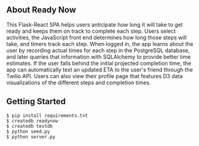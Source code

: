 ## About Ready Now

This Flask-React SPA helps users anticipate how long it will take to get ready and keeps them on track to complete each step. Users select activities, the JavaScript front end determines how long those steps will take, and timers track each step. When logged in, the app learns about the user by recording actual times for each step in the PostgreSQL database, and later queries that information with SQLAlchemy to provide better time estimates. If the user falls behind the initial projected completion time, the app can automatically text an updated ETA to the user's friend through the Twilio API. Users can also view their profile page that features D3 data visualizations of the different steps and completion times.

## Getting Started

```
$ pip install requirements.txt
$ createdb readynow
$ createdb testdb
$ python seed.py
$ python server.py
```
